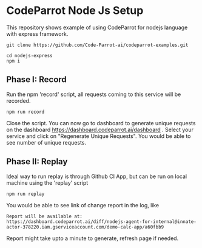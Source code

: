 # CodeParrot Node Js Setup

This repository shows example of using CodeParrot for nodejs language with express framework. 

```
git clone https://github.com/Code-Parrot-ai/codeparrot-examples.git

cd nodejs-express
npm i
```

## Phase I: Record

Run the npm 'record' script, all requests coming to this service will be recorded.

```
npm run record
```


Close the script. You can now go to dashboard to generate unique requests on the dashboard https://dashboard.codeparrot.ai/dashboard . Select your service and click on "Regenerate Unique Requests". You would be able to see number of unique requests.




## Phase II: Replay 

Ideal way to run replay is through Github CI App, but can be run on local machine using the 'replay' script 

```
npm run replay
```


You would be able to see link of change report in the log, like 

```
Report will be available at: https://dashboard.codeparrot.ai/diff/nodejs-agent-for-internal@innate-actor-378220.iam.gserviceaccount.com/demo-calc-app/a60fbb9
```

Report might take upto a minute to generate, refresh page if needed. 